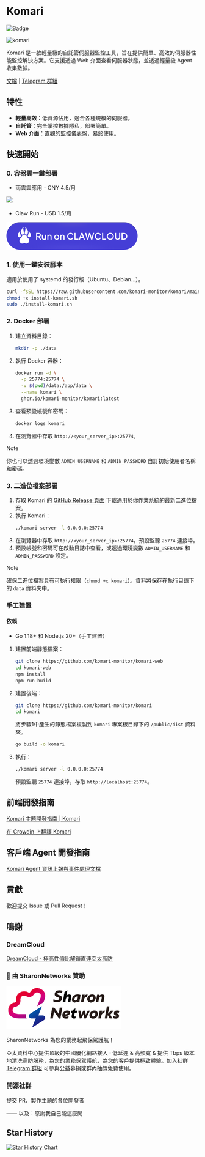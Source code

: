 
# Komari 
![Badge](https://hitscounter.dev/api/hit?url=https%3A%2F%2Fgithub.com%2Fkomari-monitor%2Fkomari&label=&icon=github&color=%23a370f7&message=&style=flat&tz=UTC)

![komari](https://socialify.git.ci/komari-monitor/komari/image?description=1&font=Inter&forks=1&issues=1&language=1&logo=https%3A%2F%2Fraw.githubusercontent.com%2Fkomari-monitor%2Fkomari-web%2Fd54ce1288df41ead08aa19f8700186e68028a889%2Fpublic%2Ffavicon.png&name=1&owner=1&pattern=Plus&pulls=1&stargazers=1&theme=Auto)

Komari 是一款輕量級的自託管伺服器監控工具，旨在提供簡單、高效的伺服器性能監控解決方案。它支援透過 Web 介面查看伺服器狀態，並透過輕量級 Agent 收集數據。

[文檔](https://komari-document.pages.dev/) | [Telegram 群組](https://t.me/komari_monitor)

## 特性
- **輕量高效**：低資源佔用，適合各種規模的伺服器。
- **自託管**：完全掌控數據隱私，部署簡單。
- **Web 介面**：直觀的監控儀表盤，易於使用。

## 快速開始

### 0. 容器雲一鍵部署

- 雨雲雲應用 - CNY 4.5/月 

[![](https://rainyun-apps.cn-nb1.rains3.com/materials/deploy-on-rainyun-cn.svg)](https://app.rainyun.com/apps/rca/store/6780/NzYxNzAz_) 

- Claw Run - USD 1.5/月

[![](https://raw.githubusercontent.com/ClawCloud/Run-Template/refs/heads/main/Run-on-ClawCloud.svg)](https://template.run.claw.cloud/?openapp=system-fastdeploy%3FtemplateName%3Dkomari)

### 1. 使用一鍵安裝腳本
適用於使用了 systemd 的發行版（Ubuntu、Debian...）。
```bash
curl -fsSL https://raw.githubusercontent.com/komari-monitor/komari/main/install-komari.sh -o install-komari.sh
chmod +x install-komari.sh
sudo ./install-komari.sh
```

### 2. Docker 部署
1. 建立資料目錄：
   ```bash
   mkdir -p ./data
   ```
2. 執行 Docker 容器：
   ```bash
   docker run -d \
     -p 25774:25774 \
     -v $(pwd)/data:/app/data \
     --name komari \
     ghcr.io/komari-monitor/komari:latest
   ```
3. 查看預設帳號和密碼：
   ```bash
   docker logs komari
   ```
4. 在瀏覽器中存取 `http://<your_server_ip>:25774`。

> [!NOTE]
> 你也可以透過環境變數 `ADMIN_USERNAME` 和 `ADMIN_PASSWORD` 自訂初始使用者名稱和密碼。

### 3. 二進位檔案部署
1. 存取 Komari 的 [GitHub Release 頁面](https://github.com/komari-monitor/komari/releases) 下載適用於你作業系統的最新二進位檔案。
2. 執行 Komari：
   ```bash
   ./komari server -l 0.0.0.0:25774
   ```
3. 在瀏覽器中存取 `http://<your_server_ip>:25774`，預設監聽 `25774` 連接埠。
4. 預設帳號和密碼可在啟動日誌中查看，或透過環境變數 `ADMIN_USERNAME` 和 `ADMIN_PASSWORD` 設定。

> [!NOTE]
> 確保二進位檔案具有可執行權限（`chmod +x komari`）。資料將保存在執行目錄下的 `data` 資料夾中。


### 手工建置

#### 依賴

- Go 1.18+ 和 Node.js 20+（手工建置）

1. 建置前端靜態檔案：
   ```bash
   git clone https://github.com/komari-monitor/komari-web
   cd komari-web
   npm install
   npm run build
   ```
2. 建置後端：
   ```bash
   git clone https://github.com/komari-monitor/komari
   cd komari
   ```
   將步驟1中產生的靜態檔案複製到 `komari` 專案根目錄下的 `/public/dist` 資料夾。
   ```bash 
   go build -o komari
   ```
4. 執行：
   ```bash
   ./komari server -l 0.0.0.0:25774
   ```
   預設監聽 `25774` 連接埠，存取 `http://localhost:25774`。

## 前端開發指南
[Komari 主題開發指南 | Komari](https://komari-document.pages.dev/dev/theme.html)

[在 Crowdin 上翻譯 Komari](https://crowdin.com/project/komari/invite?h=cd051bf172c9a9f7f1360e87ffb521692507706)

## 客戶端 Agent 開發指南
[Komari Agent 資訊上報與事件處理文檔](https://komari-document.pages.dev/dev/agent.html)

## 貢獻
歡迎提交 Issue 或 Pull Request！

## 鳴謝

### DreamCloud

[DreamCloud - 極高性價比解鎖直連亞太高防](https://as211392.com/)

### 🚀 由 SharonNetworks 贊助

<img src="https://raw.githubusercontent.com/komari-monitor/public/refs/heads/main/images/sharon-networks.webp" width="300" alt="Sharon Networks"/>

SharonNetworks 為您的業務起飛保駕護航！

亞太資料中心提供頂級的中國優化網路接入 · 低延遲 & 高頻寬 & 提供 Tbps 級本地清洗高防服務，為您的業務保駕護航，為您的客戶提供極致體驗。加入社群 [Telegram 群組](https://t.me/SharonNetwork) 可參與公益募捐或群內抽獎免費使用。

### 開源社群

提交 PR、製作主題的各位開發者

—— 以及：感謝我自己能這麼閒

## Star History

[![Star History Chart](https://api.star-history.com/svg?repos=komari-monitor/komari&type=Date)](https://www.star-history.com/#komari-monitor/komari&Date)

